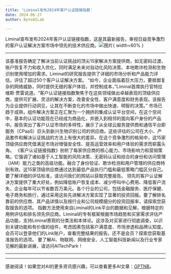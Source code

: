 ```yaml
---
title: 'Liminal发布2024年客户认证链接指数'
date: 2024-06-27
author: ByteAILab

---
```


Liminal宣布发布2024年客户认证链接指数，这是其最新报告，审视日益竞争激烈的客户认证解决方案市场中领先的技术供应商。![图片](https://ai-techpark.com/wp-content/uploads/2024/06/Liminal-960x540.jpg){ width=60% }

---
该基准报告确定了解决当前认证挑战的顶尖15家解决方案提供商，如无密码过渡、账户恢复不力和收入优化，同时满足未来对自动化风险决策、本地欺诈检测和生物识别使用增加的需求。Liminal的研究报告提供了详细的市场分析和产品能力评估，评估了超过50个客户认证解决方案。
“如今，企业面临着巨大压力，要抵御复杂的网络威胁，同时提供无缝的客户体验，并控制成本，”Liminal首席执行官特拉维斯·贾雷说道。“客户认证链接指数聚焦于在这些领域做出卓越表现的顶级供应商，提供可扩展、灵活的解决方案，改善安全性、客户满意度和财务表现。该报告为企业提供行动洞见，让其在不断变化的市场中做出快速、明智的决策。”
市场已趋于成熟，组件解决方案正在汇聚为一个拥挤的集成认证平台空间，在这个空间中，基本的认证功能现在已经成为商品化，并嵌入到相邻的面向客户身份的产品中。报告突出了客户认证市场的多样性，展示了从全球云服务提供商和通信平台即服务（CPaaS）巨头到新兴生物识别公司的供应商。这些评估的公司在大小、产品套件和解决认证挑战的方法上有很大的差异。在这个竞争激烈的格局中，这15家顶级供应商凭借满足市场对增强安全性、提高运营效率和用户体验的需求而崭露头角。
《客户认证链接指数》剖析了每家供应商的核心能力、市场影响力和营销策略。它强调了诸如基于人工智能的风险决策、无密码认证和综合的身份和访问管理（IAM）能力之类的高级功能。融合了身份验证、欺诈检测和用户管理的供应商特别有效。这15家顶级供应商通过达到最低产品执行门槛和最低策略门槛区分自己。要了解详细的评估标准，请访问我们的网站以获取完整报告。
领先的客户认证解决方案提供了重大好处，例如降低账户恢复成本、减少呼叫中心费用、降低客户流失，企业每年可以节省数百万美元。各个行业的公司，包括金融服务、医疗保健、电子商务和旅行，通过采用这些先进解决方案实现了显著的投资回报。要了解排名靠前的供应商、其产品详情以及按行业和公司规模细分的投资回报率，请探索您获取报告的选项。
指数方法使用来自Liminal的Link平台的数据和见解，根据特定的用例评估和排名领先供应商。Liminal的专有框架根据市场趋势和买家需求评估产品功能，支持Liminal景观的分类法和本体论。这涉及对买家进行彻底调查，以识别关键功能和有价值的组件，考虑因素包括客户满意度、市场渗透和品牌认知度。会员可以登录他们的Link账户，查看完整结果的报告。还不是会员？探索您获取基准报告的选项。
要了解AI、物联网、网络安全、人工智能科技新闻以及行业专家见解的最新进展，请访问AITechPark！

---
---
感谢阅读！如果您对AI的更多资讯感兴趣，可以查看更多AI文章：[GPTNB](https://gptnb.com)。